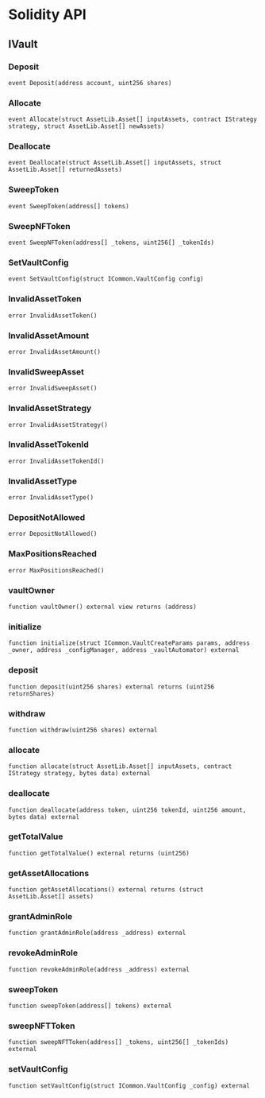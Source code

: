 # Solidity API

## IVault

### Deposit

```solidity
event Deposit(address account, uint256 shares)
```

### Allocate

```solidity
event Allocate(struct AssetLib.Asset[] inputAssets, contract IStrategy strategy, struct AssetLib.Asset[] newAssets)
```

### Deallocate

```solidity
event Deallocate(struct AssetLib.Asset[] inputAssets, struct AssetLib.Asset[] returnedAssets)
```

### SweepToken

```solidity
event SweepToken(address[] tokens)
```

### SweepNFToken

```solidity
event SweepNFToken(address[] _tokens, uint256[] _tokenIds)
```

### SetVaultConfig

```solidity
event SetVaultConfig(struct ICommon.VaultConfig config)
```

### InvalidAssetToken

```solidity
error InvalidAssetToken()
```

### InvalidAssetAmount

```solidity
error InvalidAssetAmount()
```

### InvalidSweepAsset

```solidity
error InvalidSweepAsset()
```

### InvalidAssetStrategy

```solidity
error InvalidAssetStrategy()
```

### InvalidAssetTokenId

```solidity
error InvalidAssetTokenId()
```

### InvalidAssetType

```solidity
error InvalidAssetType()
```

### DepositNotAllowed

```solidity
error DepositNotAllowed()
```

### MaxPositionsReached

```solidity
error MaxPositionsReached()
```

### vaultOwner

```solidity
function vaultOwner() external view returns (address)
```

### initialize

```solidity
function initialize(struct ICommon.VaultCreateParams params, address _owner, address _configManager, address _vaultAutomator) external
```

### deposit

```solidity
function deposit(uint256 shares) external returns (uint256 returnShares)
```

### withdraw

```solidity
function withdraw(uint256 shares) external
```

### allocate

```solidity
function allocate(struct AssetLib.Asset[] inputAssets, contract IStrategy strategy, bytes data) external
```

### deallocate

```solidity
function deallocate(address token, uint256 tokenId, uint256 amount, bytes data) external
```

### getTotalValue

```solidity
function getTotalValue() external returns (uint256)
```

### getAssetAllocations

```solidity
function getAssetAllocations() external returns (struct AssetLib.Asset[] assets)
```

### grantAdminRole

```solidity
function grantAdminRole(address _address) external
```

### revokeAdminRole

```solidity
function revokeAdminRole(address _address) external
```

### sweepToken

```solidity
function sweepToken(address[] tokens) external
```

### sweepNFTToken

```solidity
function sweepNFTToken(address[] _tokens, uint256[] _tokenIds) external
```

### setVaultConfig

```solidity
function setVaultConfig(struct ICommon.VaultConfig _config) external
```

